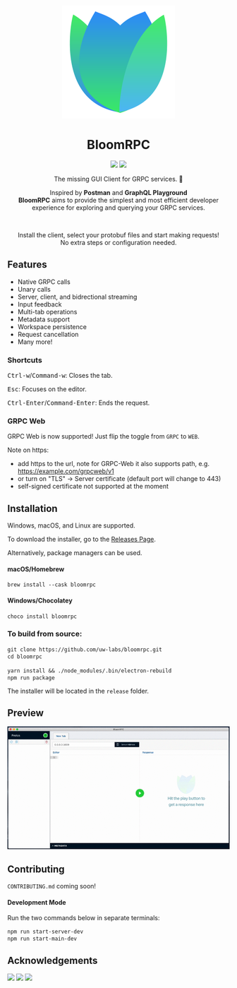 <p align="center">
  <img src="./resources/logo.svg" width="256" height="256"/>
</p>
<h1 align="center">BloomRPC</h1>

<p align="center">
  <img src="https://img.shields.io/github/release/uw-labs/bloomrpc.svg" />
  <a href="https://uw-labs.slack.com/">
    <img src="https://img.shields.io/badge/Join-Slack-e44a61.svg" />
  </a>
</p>
<p align="center">The missing GUI Client for GRPC services. 🌸 </p>

<p align="center">Inspired by <b>Postman</b> and <b>GraphQL Playground</b><br/>
  <b>BloomRPC</b> aims to provide the simplest and most efficient developer experience for exploring
and querying your GRPC services.
</p>

<br/>

<p align="center">
  Install the client, select your protobuf files and start making requests! <br/>
  No extra steps or configuration needed.
</p>

## Features

- Native GRPC calls
- Unary calls
- Server, client, and bidrectional streaming
- Input feedback
- Multi-tab operations
- Metadata support
- Workspace persistence
- Request cancellation
- Many more!

### Shortcuts

<kbd>Ctrl-w</kbd>/<kbd>Command-w</kbd>: Closes the tab.

<kbd>Esc</kbd>: Focuses on the editor.

<kbd>Ctrl-Enter</kbd>/<kbd>Command-Enter</kbd>: Ends the request.

### GRPC Web

GRPC Web is now supported! Just flip the toggle from `GRPC` to `WEB`.

Note on https:

- add https to the url, note for GRPC-Web it also supports path, e.g. https://example.com/grpcweb/v1
- or turn on "TLS" -> Server certificate (default port will change to 443)
- self-signed certificate not supported at the moment

## Installation
Windows, macOS, and Linux are supported.

To download the installer, go to the [Releases Page](https://github.com/uw-labs/bloomrpc/releases).

Alternatively, package managers can be used.
#### macOS/Homebrew
```
brew install --cask bloomrpc
```

#### Windows/Chocolatey
```
choco install bloomrpc
```

### To build from source:
```
git clone https://github.com/uw-labs/bloomrpc.git
cd bloomrpc

yarn install && ./node_modules/.bin/electron-rebuild
npm run package
```
The installer will be located in the `release` folder.

## Preview

<img src="./resources/editor-preview.gif" />

## Contributing

`CONTRIBUTING.md` coming soon!

#### Development Mode

Run the two commands below in separate terminals:
```
npm run start-server-dev
npm run start-main-dev
```

## Acknowledgements
<p float="left">
  <img src="./resources/thirdparties/electron-logo.png" width="100"/>
  <img src="./resources/thirdparties/react-logo.png" width="120" />
  <img src="./resources/thirdparties/grpc-logo.png" width="160" />
</p>

